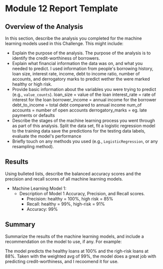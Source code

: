 # Module 12 Report Template

## Overview of the Analysis

In this section, describe the analysis you completed for the machine learning models used in this Challenge. This might include:

* Explain the purpose of the analysis.
The purpose of the analysis is to identify the credit-worthiness of borrowers.
* Explain what financial information the data was on, and what you needed to predict.
I used information  from people's borrowing history, loan size, interest rate, income, debt to income ratio, number of accounts, and derrogatory marks to predict wether the were marked healthy or high risk.
* Provide basic information about the variables you were trying to predict (e.g., `value_counts`).
loan_size = value of the loan
interest_rate = rate of interest for the loan
borrower_income = annual income for the borrower
debt_to_income = total debt compared to annual income
num_of accounts = number of open accounts 
derrogatory_marks = eg. late payments or defaults
* Describe the stages of the machine learning process you went through as part of this analysis.
Split the data set, fit a logistic regression model to the training data
save the predictions for the testing data labels, evaluate the model's performance
* Briefly touch on any methods you used (e.g., `LogisticRegression`, or any resampling method).

## Results

Using bulleted lists, describe the balanced accuracy scores and the precision and recall scores of all machine learning models.

* Machine Learning Model 1:
  * Description of Model 1 Accuracy, Precision, and Recall scores.
      * Precision: healthy = 100%, high risk = 85% 
      * Recall: healthy = 99%, high-risk = 91%
      * Accuracy: 99%



## Summary

Summarize the results of the machine learning models, and include a recommendation on the model to use, if any. For example:

The model predicts the healthy loans at 100% and the righ-risk loans at 88%. Taken with the weighted avg of 99%, the model does a great job with predicting credit-worthiness, and I recoomend it for use.

